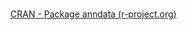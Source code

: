 # 

[CRAN - Package anndata (r-project.org)](https://cran.r-project.org/web/packages/anndata/index.html)
